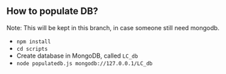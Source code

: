 ## How to populate DB?

Note: This will be kept in this branch, in case someone still need mongodb.

* `npm install`
* `cd scripts`
* Create database in MongoDB, called `LC_db`
* `node populatedb.js mongodb://127.0.0.1/LC_db`